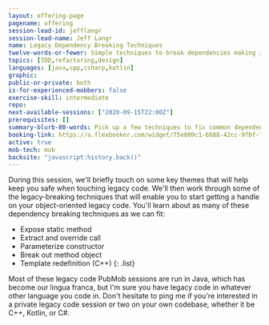 ```yaml
---
layout: offering-page
pagename: offering
session-lead-id: jefflangr
session-lead-name: Jeff Langr
name: Legacy Dependency Breaking Techniques
twelve-words-or-fewer: Simple techniques to break dependencies making it hard to test
topics: [TDD,refactoring,design]
languages: [java,cpp,csharp,kotlin]
graphic:
public-or-private: both
is-for-experienced-mobbers: false
exercise-skill: intermediate
repo: 
next-available-sessions: ["2020-09-15T22:00Z"]
prerequisites: []
summary-blurb-80-words: Pick up a few techniques to fix common dependency challenges in your code, things that make it seem impossible to write unit tests.
booking-link: https://a.flexbooker.com/widget/75e809c1-6688-42cc-9fbf-77b001c15991?serviceIds=39115
active: true
mob-tech: mob
backsite: "javascript:history.back()"
---
```

During this session, we'll briefly touch on some key themes that will help keep you safe when touching legacy code. We'll then work through some of the legacy-breaking techniques that will enable you to start getting a handle on your object-oriented legacy code. You'll learn about as many of these dependency breaking techniques as we can fit:

* Expose static method
* Extract and override call
* Parameterize constructor
* Break out method object
* Template redefinition (C++) 
{: .list}

Most of these legacy code PubMob sessions are run in Java, which has become our lingua franca, but I'm sure you have legacy code in whatever other language you code in. Don't hesitate to ping me if you're interested in a private legacy code session or two on your own codebase, whether it be C++, Kotlin, or C#.